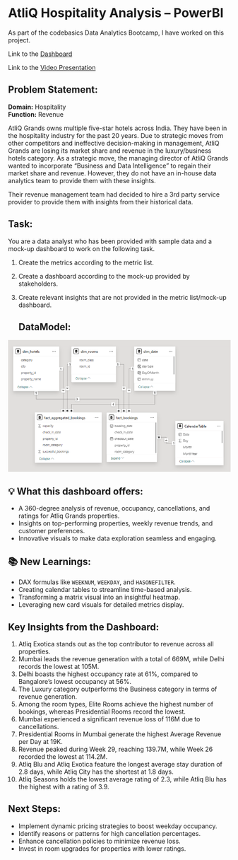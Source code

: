 # AtliQ Hospitality Analysis – PowerBI

As part of the codebasics Data Analytics Bootcamp, I have worked on this project.

Link to the [Dashboard](https://app.powerbi.com/view?r=eyJrIjoiOTIxOWYyNzktYWQ1MS00YmQzLWI0YzEtYzllZjQ4YThmMDQ2IiwidCI6ImM2ZTU0OWIzLTVmNDUtNDAzMi1hYWU5LWQ0MjQ0ZGM1YjJjNCJ9)  

Link to the [Video Presentation](https://www.linkedin.com/feed/update/urn:li:ugcPost:7279916575795593216/)


## Problem Statement:
**Domain:** Hospitality  
**Function:** Revenue

AtliQ Grands owns multiple five-star hotels across India. They have been in the hospitality industry for the past 20 years. Due to strategic moves from other competitors and ineffective decision-making in management, AtliQ Grands are losing its market share and revenue in the luxury/business hotels category. As a strategic move, the managing director of AtliQ Grands wanted to incorporate “Business and Data Intelligence” to regain their market share and revenue. However, they do not have an in-house data analytics team to provide them with these insights.

Their revenue management team had decided to hire a 3rd party service provider to provide them with insights from their historical data.

## Task:
You are a data analyst who has been provided with sample data and a mock-up dashboard to work on the following task.
1. Create the metrics according to the metric list.
2. Create a dashboard according to the mock-up provided by stakeholders.
3. Create relevant insights that are not provided in the metric list/mock-up dashboard.

   ## DataModel:
  ![Data Model](https://github.com/savya-27/PowerBI-Atliq-Hospitality-Analysis/blob/master/ATLIQ%20hotels%20data%20model.png)

## 💡 What this dashboard offers:
- A 360-degree analysis of revenue, occupancy, cancellations, and ratings for Atliq Grands properties.
- Insights on top-performing properties, weekly revenue trends, and customer preferences.
- Innovative visuals to make data exploration seamless and engaging.

## 📚 New Learnings:
- DAX formulas like `WEEKNUM`, `WEEKDAY`, and `HASONEFILTER`.
- Creating calendar tables to streamline time-based analysis.
- Transforming a matrix visual into an insightful heatmap.
- Leveraging new card visuals for detailed metrics display.

## Key Insights from the Dashboard:
1. Atliq Exotica stands out as the top contributor to revenue across all properties.
2. Mumbai leads the revenue generation with a total of 669M, while Delhi records the lowest at 105M.
3. Delhi boasts the highest occupancy rate at 61%, compared to Bangalore’s lowest occupancy at 56%.
4. The Luxury category outperforms the Business category in terms of revenue generation.
5. Among the room types, Elite Rooms achieve the highest number of bookings, whereas Presidential Rooms record the lowest.
6. Mumbai experienced a significant revenue loss of 116M due to cancellations.
7. Presidential  Rooms in Mumbai generate the highest Average Revenue per Day at 19K.
8. Revenue peaked during Week 29, reaching 139.7M, while Week 26 recorded the lowest at 114.2M.
9. Atliq Blu and Atliq Exotica feature the longest average stay duration of 2.8 days, while Atliq City has the shortest at 1.8 days.
10. Atliq Seasons holds the lowest average rating of 2.3, while Atliq Blu has the highest with a rating of 3.9.

## Next Steps:
- Implement dynamic pricing strategies to boost weekday occupancy.
- Identify reasons or patterns for high cancellation percentages. 
- Enhance cancellation policies to minimize revenue loss.
- Invest in room upgrades for properties with lower ratings.
